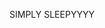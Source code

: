 SIMPLY SLEEPYYYY


<!---
sreyoshmajumder/sreyoshmajumder is a ✨ special ✨ repository because its `README.md` (this file) appears on your GitHub profile.
You can click the Preview link to take a look at your changes.
--->
